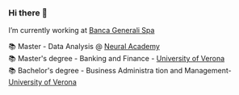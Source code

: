 ### Hi there 👋

I’m currently working at <a href="https://www.bancageneraliprivate.it/homepage"> Banca Generali Spa</a>

📚 Master - Data Analysis @ <a href="https://www.linkedin.com/school/neuralacademy/?originalSubdomain=it"> Neural Academy </a>  
📚 Master's degree - Banking and Finance - <a href="https://www.univr.it/en/home"> University of Verona</a>  
📚 Bachelor's degree - Business Administra tion and Management- <a href="https://www.univr.it/en/home"> University of Verona</a>  

